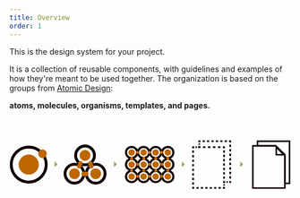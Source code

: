 ```yaml
---
title: Overview
order: 1
---
```


This is the design system for your project.

It is a collection of reusable components, with guidelines and examples of how they're meant to be used together. The organization is based on the groups from [Atomic Design](https://atomicdesign.bradfrost.com/):

**atoms, molecules, organisms, templates, and pages.**

<svg width="600px" height="200px" viewBox="139 173 1478.7 255"><g stroke="#100" fill="none" stroke-miterlimit="10" stroke-width="11"><circle cx="779.6" cy="235.2" r="29.3"/><circle cx="842.5" cy="235.2" r="29.3"/><circle cx="905.5" cy="235.2" r="29.3"/><circle cx="969.2" cy="235.2" r="29.3"/><circle cx="779.6" cy="298.2" r="29.3"/><circle cx="842.5" cy="298.2" r="29.3"/><circle cx="905.5" cy="298.2" r="29.3"/><circle cx="969.2" cy="298.2" r="29.3"/><circle cx="779.6" cy="361.1" r="29.3"/><circle cx="842.5" cy="361.1" r="29.3"/><circle cx="905.5" cy="361.1" r="29.3"/><circle cx="969.2" cy="361.1" r="29.3"/><g stroke-width="15"><circle cx="240.3" cy="298.6" r="91.6"/><circle cx="-257.4" cy="529.9" r="58.2"/><circle cx="-191.9" cy="416.9" r="58.2"/><circle cx="-126.1" cy="529.9" r="58.2"/><circle cx="480" cy="346.3" r="49.3"/><circle cx="535.5" cy="250.5" r="49.3"/><circle cx="591.3" cy="346.3" r="49.3"/></g><g stroke-width="9"><polyline points="1296.7 182 1296.7 176 1290.7 176"/><line x1="1279.1" x2="1146.1" y1="176" y2="176" stroke-dasharray="11.5716,11.5716"/><polyline points="1140.3 176 1134.3 176 1134.3 182"/><line x1="1134.3" x2="1134.3" y1="188.4" y2="197.9" stroke-dasharray="6.3774,6.3774"/><polyline points="1134.3 201.1 1134.3 207.1 1140.3 207.1"/><line x1="1153.4" x2="1251.7" y1="207.1" y2="207.1" stroke-dasharray="13.105,13.105"/><polyline points="1258.2 207.1 1264.2 207.1 1264.2 213.1"/><line x1="1264.2" x2="1264.2" y1="224.5" y2="378.2" stroke-dasharray="11.3823,11.3823"/><polyline points="1264.2 383.9 1264.2 389.9 1270.2 389.9"/><line x1="1277.1" x2="1287.3" y1="389.9" y2="389.9" stroke-dasharray="6.8286,6.8286"/><polyline points="1291.7 389.9 1296.7 389.9 1296.7 384.9"/><line x1="1296.7" x2="1296.7" y1="372" y2="187.9" stroke-dasharray="11.8745,11.8745"/><polyline points="1134.3 211.4 1134.3 207.1 1128.3 207.1"/><line x1="1121.5" x2="1111.2" y1="207.1" y2="207.1" stroke-dasharray="6.8288,6.8288"/><polyline points="1107.8 207.1 1101.8 207.1 1101.8 213.1"/><line x1="1101.8" x2="1101.8" y1="225" y2="409.1" stroke-dasharray="11.8746,11.8746"/><polyline points="1101.8 415 1101.8 421 1107.8 421"/><line x1="1119.4" x2="1252.4" y1="421" y2="421" stroke-dasharray="11.5716,11.5716"/><polyline points="1258.2 421 1264.2 421 1264.2 415"/><line x1="1264.2" x2="1264.2" y1="408.6" y2="399.1" stroke-dasharray="6.3776,6.3776"/><polyline points="1264.2 395.9 1264.2 389.9 1260.8 389.9"/></g><g stroke-width="8"><polygon points="1607.4 176 1439.6 176 1439.6 200.5 1535.4 200.5 1583 246.6 1583 397 1607.4 397"/><polyline points="1536.1 200.5 1415.1 200.5 1415.1 421.5 1583 421.5 1583 252.9"/><polygon points="1537.9 206.9 1538 247 1577.6 247.2"/></g></g><g fill="#BE6700"><circle cx="779.6" cy="235.2" r="16.9"/><circle cx="842.5" cy="235.2" r="16.9"/><circle cx="905.5" cy="235.2" r="16.9"/><circle cx="969.2" cy="235.2" r="16.9"/><circle cx="779.6" cy="298.2" r="16.9"/><circle cx="842.5" cy="298.2" r="16.9"/><circle cx="905.5" cy="298.2" r="16.9"/><circle cx="969.2" cy="298.2" r="16.9"/><circle cx="779.6" cy="361.1" r="16.9"/><circle cx="842.5" cy="361.1" r="16.9"/><circle cx="905.5" cy="361.1" r="16.9"/><circle cx="969.2" cy="361.1" r="16.9"/><circle cx="810.7" cy="235.2" r="8.1"/><circle cx="779.6" cy="266.8" r="8.1"/><circle cx="844" cy="266.8" r="8.1"/><circle cx="906.2" cy="266.8" r="8.1"/><circle cx="969.2" cy="266.8" r="8.1"/><circle cx="779.6" cy="329.7" r="8.1"/><circle cx="844" cy="329.7" r="8.1"/><circle cx="906.2" cy="329.7" r="8.1"/><circle cx="969.2" cy="329.7" r="8.1"/><circle cx="873.6" cy="235.2" r="8.1"/><circle cx="937.3" cy="235.2" r="8.1"/><circle cx="810.7" cy="296.7" r="8.1"/><circle cx="873.6" cy="296.7" r="8.1"/><circle cx="937.3" cy="296.7" r="8.1"/><circle cx="810.7" cy="359.6" r="8.1"/><circle cx="873.6" cy="359.6" r="8.1"/><circle cx="937.3" cy="359.6" r="8.1"/><circle cx="504.6" cy="307.5" r="12.1"/><circle cx="528.6" cy="347.1" r="12.1"/><circle cx="541.9" cy="347.1" r="12.1"/><circle cx="568.1" cy="307" r="12.1"/><circle cx="511.4" cy="292" r="12.1"/><circle cx="562.9" cy="292.8" r="12.1"/><circle cx="480" cy="346.3" r="28.4"/><circle cx="535.5" cy="250.5" r="28.4"/><circle cx="591.3" cy="346.3" r="28.4"/><circle cx="240.3" cy="298.6" r="52.8"/><path d="m334.9 241.8c0 12.4-10 22.4-22.4 22.4s-22.4-10-22.4-22.4 10-22.4 22.4-22.4c12.3 0 22.4 10 22.4 22.4z"/></g><g fill="#A29E5E"><polygon points="391.3 297 376 311.6 376 282.4"/><polygon points="702.3 297 687 311.6 687 282.4"/><polygon points="1058.3 297 1043 311.6 1043 282.4"/><polygon points="1364.3 297 1349 311.6 1349 282.4"/></g></svg>
